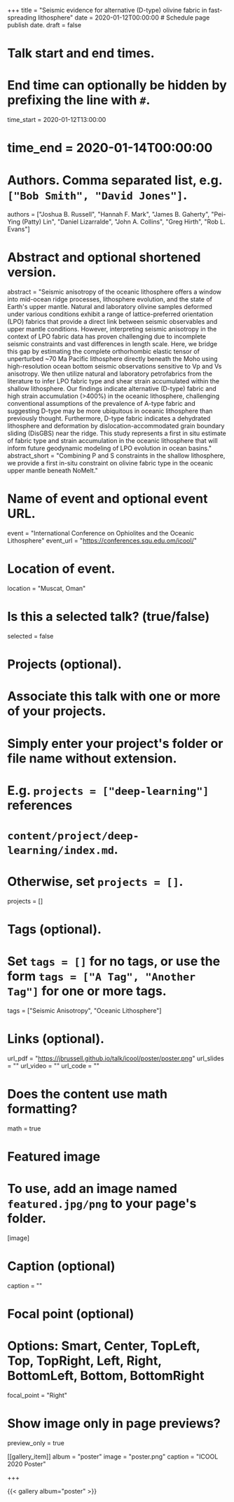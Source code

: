 +++
title = "Seismic evidence for alternative (D-type) olivine fabric in fast-spreading lithosphere"
date = 2020-01-12T00:00:00  # Schedule page publish date.
draft = false

# Talk start and end times.
#   End time can optionally be hidden by prefixing the line with `#`.
time_start = 2020-01-12T13:00:00
# time_end = 2020-01-14T00:00:00

# Authors. Comma separated list, e.g. `["Bob Smith", "David Jones"]`.
authors = ["Joshua B. Russell", "Hannah F. Mark", "James B. Gaherty", "Pei-Ying (Patty) Lin", "Daniel Lizarralde", "John A. Collins", "Greg Hirth", "Rob L. Evans"]

# Abstract and optional shortened version.
abstract = "Seismic anisotropy of the oceanic lithosphere offers a window into mid-ocean ridge processes, lithosphere evolution, and the state of Earth's upper mantle. Natural and laboratory olivine samples deformed under various conditions exhibit a range of lattice-preferred orientation (LPO) fabrics that provide a direct link between seismic observables and upper mantle conditions. However, interpreting seismic anisotropy in the context of LPO fabric data has proven challenging due to incomplete seismic constraints and vast differences in length scale. Here, we bridge this gap by estimating the complete orthorhombic elastic tensor of unperturbed ~70 Ma Pacific lithosphere directly beneath the Moho using high-resolution ocean bottom seismic observations sensitive to Vp and Vs anisotropy. We then utilize natural and laboratory petrofabrics from the literature to infer LPO fabric type and shear strain accumulated within the shallow lithosphere. Our findings indicate alternative (D-type) fabric and high strain accumulation (>400%) in the oceanic lithosphere, challenging conventional assumptions of the prevalence of A-type fabric and suggesting D-type may be more ubiquitous in oceanic lithosphere than previously thought. Furthermore, D-type fabric indicates a dehydrated lithosphere and deformation by dislocation-accommodated grain boundary sliding (DisGBS) near the ridge. This study represents a first in situ estimate of fabric type and strain accumulation in the oceanic lithosphere that will inform future geodynamic modeling of LPO evolution in ocean basins."
abstract_short = "Combining P and S constraints in the shallow lithosphere, we provide a first in-situ constraint on olivine fabric type in the oceanic upper mantle beneath NoMelt."

# Name of event and optional event URL.
event = "International Conference on Ophiolites and the Oceanic Lithosphere"
event_url = "https://conferences.squ.edu.om/icool/"

# Location of event.
location = "Muscat, Oman"

# Is this a selected talk? (true/false)
selected = false

# Projects (optional).
#   Associate this talk with one or more of your projects.
#   Simply enter your project's folder or file name without extension.
#   E.g. `projects = ["deep-learning"]` references 
#   `content/project/deep-learning/index.md`.
#   Otherwise, set `projects = []`.
projects = []

# Tags (optional).
#   Set `tags = []` for no tags, or use the form `tags = ["A Tag", "Another Tag"]` for one or more tags.
tags = ["Seismic Anisotropy", "Oceanic Lithosphere"]

# Links (optional).
url_pdf = "https://jbrussell.github.io/talk/icool/poster/poster.png"
url_slides = ""
url_video = ""
url_code = ""

# Does the content use math formatting?
math = true

# Featured image
# To use, add an image named `featured.jpg/png` to your page's folder. 
[image]
  # Caption (optional)
  caption = ""

  # Focal point (optional)
  # Options: Smart, Center, TopLeft, Top, TopRight, Left, Right, BottomLeft, Bottom, BottomRight
  focal_point = "Right"
  
  # Show image only in page previews?
  preview_only = true
  
[[gallery_item]]
  album = "poster"
  image = "poster.png"
  caption = "ICOOL 2020 Poster"
    
+++

<!-- <img src="featured.png" alt="ICOOL 2020 Poster"> -->

{{< gallery album="poster" >}}

